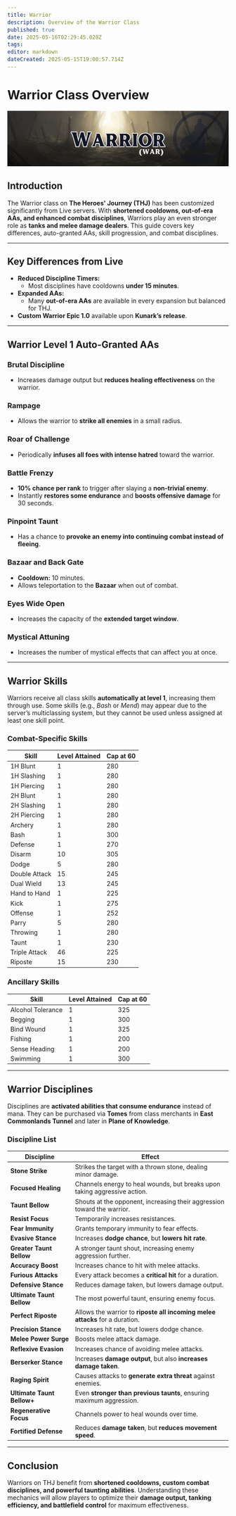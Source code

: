 ```yaml
---
title: Warrior
description: Overview of the Warrior Class
published: true
date: 2025-05-16T02:29:45.028Z
tags: 
editor: markdown
dateCreated: 2025-05-15T19:00:57.714Z
---
```


# Warrior Class Overview

![](/warriorpage.png)

## Introduction

The Warrior class on **The Heroes' Journey (THJ)** has been customized significantly from Live servers. With **shortened cooldowns, out-of-era AAs, and enhanced combat disciplines**, Warriors play an even stronger role as **tanks and melee damage dealers**. This guide covers key differences, auto-granted AAs, skill progression, and combat disciplines.

---

## Key Differences from Live

-   **Reduced Discipline Timers:**
    -   Most disciplines have cooldowns **under 15 minutes**.
-   **Expanded AAs:**
    -   Many **out-of-era AAs** are available in every expansion but balanced for THJ.
-   **Custom Warrior Epic 1.0** available upon **Kunark’s release**.

---

## Warrior Level 1 Auto-Granted AAs

### Brutal Discipline

-   Increases damage output but **reduces healing effectiveness** on the warrior.

### Rampage

-   Allows the warrior to **strike all enemies** in a small radius.

### Roar of Challenge

-   Periodically **infuses all foes with intense hatred** toward the warrior.

### Battle Frenzy

-   **10% chance per rank** to trigger after slaying a **non-trivial enemy**.
-   Instantly **restores some endurance** and **boosts offensive damage** for 30 seconds.

### Pinpoint Taunt

-   Has a chance to **provoke an enemy into continuing combat instead of fleeing**.

### Bazaar and Back Gate

-   **Cooldown:** 10 minutes.
-   Allows teleportation to the **Bazaar** when out of combat.

### Eyes Wide Open

-   Increases the capacity of the **extended target window**.

### Mystical Attuning

-   Increases the number of mystical effects that can affect you at once.

---

## Warrior Skills

Warriors receive all class skills **automatically at level 1**, increasing them through use. Some skills (e.g., *Bash* or *Mend*) may appear due to the server’s multiclassing system, but they cannot be used unless assigned at least one skill point.

### Combat-Specific Skills

| Skill | Level Attained | Cap at 60 |
| --- | --- | --- |
| 1H Blunt | 1   | 280 |
| 1H Slashing | 1   | 280 |
| 1H Piercing | 1   | 280 |
| 2H Blunt | 1   | 280 |
| 2H Slashing | 1   | 280 |
| 2H Piercing | 1   | 280 |
| Archery | 1   | 280 |
| Bash | 1   | 300 |
| Defense | 1   | 270 |
| Disarm | 10  | 305 |
| Dodge | 5   | 280 |
| Double Attack | 15  | 245 |
| Dual Wield | 13  | 245 |
| Hand to Hand | 1   | 225 |
| Kick | 1   | 275 |
| Offense | 1   | 252 |
| Parry | 5   | 280 |
| Throwing | 1   | 280 |
| Taunt | 1   | 230 |
| Triple Attack | 46  | 225 |
| Riposte | 15  | 230 |

### Ancillary Skills

| Skill | Level Attained | Cap at 60 |
| --- | --- | --- |
| Alcohol Tolerance | 1   | 325 |
| Begging | 1   | 300 |
| Bind Wound | 1   | 325 |
| Fishing | 1   | 200 |
| Sense Heading | 1   | 200 |
| Swimming | 1   | 300 |

---

## Warrior Disciplines

Disciplines are **activated abilities that consume endurance** instead of mana. They can be purchased via **Tomes** from class merchants in **East Commonlands Tunnel** and later in **Plane of Knowledge**.

### Discipline List

| Discipline | Effect |
| --- | --- |
| **Stone Strike** | Strikes the target with a thrown stone, dealing minor damage. |
| **Focused Healing** | Channels energy to heal wounds, but breaks upon taking aggressive action. |
| **Taunt Bellow** | Shouts at the opponent, increasing their aggression toward the warrior. |
| **Resist Focus** | Temporarily increases resistances. |
| **Fear Immunity** | Grants temporary immunity to fear effects. |
| **Evasive Stance** | Increases **dodge chance**, but **lowers hit rate**. |
| **Greater Taunt Bellow** | A stronger taunt shout, increasing enemy aggression further. |
| **Accuracy Boost** | Increases chance to hit with melee attacks. |
| **Furious Attacks** | Every attack becomes a **critical hit** for a duration. |
| **Defensive Stance** | Reduces damage taken, but lowers damage output. |
| **Ultimate Taunt Bellow** | The most powerful taunt, ensuring enemy focus. |
| **Perfect Riposte** | Allows the warrior to **riposte all incoming melee attacks** for a duration. |
| **Precision Stance** | Increases hit rate, but lowers dodge chance. |
| **Melee Power Surge** | Boosts melee attack damage. |
| **Reflexive Evasion** | Increases chance of avoiding melee attacks. |
| **Berserker Stance** | Increases **damage output**, but also **increases damage taken**. |
| **Raging Spirit** | Causes attacks to **generate extra threat** against enemies. |
| **Ultimate Taunt Bellow+** | Even **stronger than previous taunts**, ensuring maximum aggression. |
| **Regenerative Focus** | Channels power to heal wounds over time. |
| **Fortified Defense** | Reduces **damage taken**, but **reduces movement speed**. |

---

## Conclusion

Warriors on THJ benefit from **shortened cooldowns, custom combat disciplines, and powerful taunting abilities**. Understanding these mechanics will allow players to optimize their **damage output, tanking efficiency, and battlefield control** for maximum effectiveness.